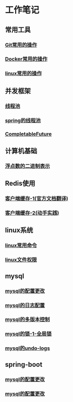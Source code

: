 # 工作笔记
## 常用工具
### [Git常用的操作](./doc/git.md)
### [Docker常用的操作](./doc/docker.md)
### [linux常用的操作](doc/linux/linux常用命令.md)

## 并发框架
### [线程池](./doc/threadpoolexecutor.md)
### [spring的线程池](./doc/threadpoolexecutor.md)
### [CompletableFuture](./doc/completablefuture.md)

## 计算机基础
### [浮点数的二进制表示](./doc/float-binary.md)

## Redis使用
### [客户端缓存-1(官方文档翻译)](./doc/float-binary.md)
### [客户端缓存-2(动手实践)](./doc/float-binary.md)

## linux系统
### [linux常用命令](doc/linux/linux常用命令.md)
### [linux文件权限](./doc/linux/linux文件权限.md)

## mysql
### [mysql的配置更改](doc/mysql/mysql的配置更改.md)
### [mysql的日志配置](doc/mysql/mysql的日志配置.md)
### [mysql的多版本控制](doc/mysql/mysql的多版本控制.md)
### [mysql的锁-1-全局锁](doc/mysql/mysql的多版mysql的锁-1-全局锁.md)
### [mysql的undo-logs](doc/mysql/mysql的undo-logs.md)

## spring-boot
### [mysql的配置更改](doc/springboot/@ConfigurationProperties的原理.md)
### [mysql的配置更改](doc/springboot/BeanPostProcessor.md)

